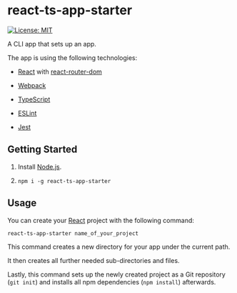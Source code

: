 # react-ts-app-starter

[![License: MIT](https://img.shields.io/badge/License-MIT-yellow.svg)](https://opensource.org/licenses/MIT)

A CLI app that sets up an app.

The app is using the following technologies:

- [React](https://reactjs.org/) with [react-router-dom](https://www.npmjs.com/package/react-router-dom)

- [Webpack](https://webpack.js.org/)

- [TypeScript](https://www.typescriptlang.org/)

- [ESLint](https://eslint.org/)

- [Jest](https://jestjs.io/)

## Getting Started

1. Install [Node.js](https://nodejs.org/en/).

1. `npm i -g react-ts-app-starter`

## Usage

You can create your [React](https://reactjs.org/) project with the following command:

`react-ts-app-starter name_of_your_project`

This command creates a new directory for your app under the current path.

It then creates all further needed sub-directories and files.

Lastly, this command sets up the newly created project as a Git repository (`git init`) and installs all npm dependencies (`npm install`) afterwards.
